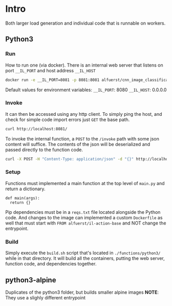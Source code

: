 # Intro

Both larger load generation and individual code that is runnable on workers.

## Python3

### Run

How to run one (via docker).
There is an internal web server that listens on port `__IL_PORT` and host address `__IL_HOST` 

```bash
docker run -e __IL_PORT=8081 -p 8081:8081 alfuerst/cnn_image_classification-iluvatar-action
```

Default values for environment variables:
`__IL_PORT`: 8080
`__IL_HOST`: 0.0.0.0

### Invoke

It can then be accessed using any http client.
To simply ping the host, and check for simple code import errors just `GET` the base path.

```bash
curl http://localhost:8081/
```

To invoke the internal function, a `POST` to the `/invoke` path with some json content will suffice. The contents of the json will be deserialized and passed directly to the function code.

```bash
curl -X POST -H "Content-Type: application/json" -d "{}" http://localhost:8081/invoke
```


### Setup

Functions must implemented a main function at the top level of `main.py` and return a dictionary.

```
def main(args):
  return {}
```

Pip dependencies must be in a `reqs.txt` file located alongside the Python code.
And changes to the image can implemented a custom `Dockerfile` as well that must start with `FROM alfuerst/il-action-base` and NOT change the entrypoint.

### Build

Simply execute the `build.sh` script that's located in `./functions/python3/` while in that directory.
It will build all the containers, putting the web server, function code, and dependencies together.

## python3-alpine

Duplicates of the python3 folder, but builds smaller alpine images
**NOTE**: They use a slighly different entrypoint
